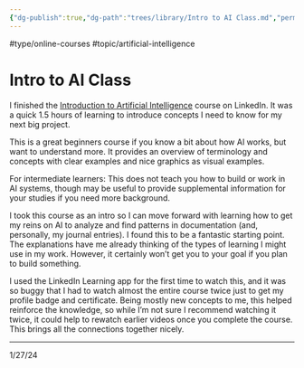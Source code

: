 ```yaml
---
{"dg-publish":true,"dg-path":"trees/library/Intro to AI Class.md","permalink":"/trees/library/intro-to-ai-class/","created":"2024-12-14T13:50:46.918-05:00","updated":"2025-01-31T23:06:27.574-05:00"}
---
```


#type/online-courses #topic/artificial-intelligence
# Intro to AI Class

I finished the [Introduction to Artificial Intelligence](https://www.linkedin.com/learning/introduction-to-artificial-intelligence) course on LinkedIn. It was a quick 1.5 hours of learning to introduce concepts I need to know for my next big project.

This is a great beginners course if you know a bit about how AI works, but want to understand more. It provides an overview of terminology and concepts with clear examples and nice graphics as visual examples.

For intermediate learners: This does not teach you how to build or work in AI systems, though may be useful to provide supplemental information for your studies if you need more background.  
  
I took this course as an intro so I can move forward with learning how to get my reins on AI to analyze and find patterns in documentation (and, personally, my journal entries). I found this to be a fantastic starting point. The explanations have me already thinking of the types of learning I might use in my work. However, it certainly won’t get you to your goal if you plan to build something.

I used the LinkedIn Learning app for the first time to watch this, and it was so buggy that I had to watch almost the entire course twice just to get my profile badge and certificate. Being mostly new concepts to me, this helped reinforce the knowledge, so while I’m not sure I recommend watching it twice, it could help to rewatch earlier videos once you complete the course. This brings all the connections together nicely.

---
1/27/24